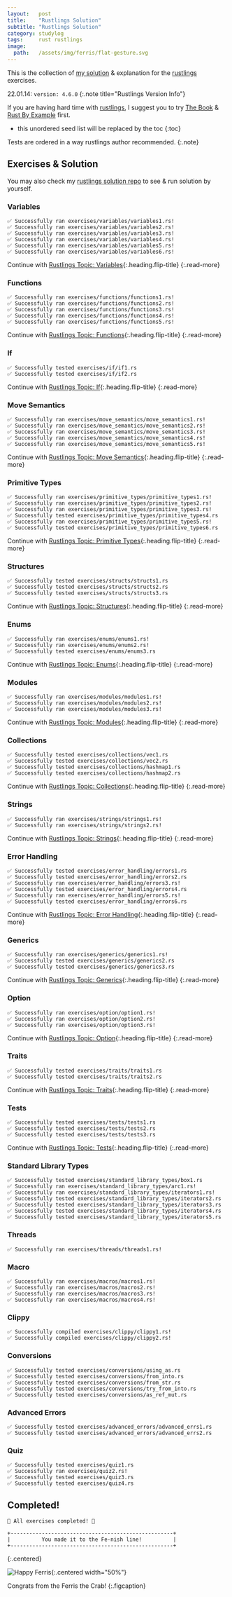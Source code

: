 ```yaml
---
layout:   post
title:    "Rustlings Solution"
subtitle: "Rustlings Solution"
category: studylog
tags:     rust rustlings
image:
  path:   /assets/img/ferris/flat-gesture.svg
---
```


This is the collection of [my solution] & explanation for the [rustlings] exercises.

22.01.14: `version: 4.6.0`
{:.note title="Rustlings Version Info"}

If you are having hard time with [rustlings], I suggest you to try [The Book] & [Rust By Example]
first.

[my solution]: https://github.com/LazyRen/rustlings-solution
[rustlings]: https://github.com/rust-lang/rustlings
[The Book]: https://doc.rust-lang.org/book/index.html
[Rust By Example]: https://doc.rust-lang.org/rust-by-example/index.html

<!--more-->

* this unordered seed list will be replaced by the toc
{:toc}

Tests are ordered in a way rustlings author recommended.
{:.note}

## Exercises & Solution

You may also check my [rustlings solution repo] to see & run solution by yourself.

[rustlings solution repo]: https://github.com/LazyRen/rustlings-solution

### Variables

```shell
✅ Successfully ran exercises/variables/variables1.rs!
✅ Successfully ran exercises/variables/variables2.rs!
✅ Successfully ran exercises/variables/variables3.rs!
✅ Successfully ran exercises/variables/variables4.rs!
✅ Successfully ran exercises/variables/variables5.rs!
✅ Successfully ran exercises/variables/variables6.rs!
```

Continue with [Rustlings Topic: Variables](rustlings-variables){:.heading.flip-title}
{:.read-more}

### Functions

```shell
✅ Successfully ran exercises/functions/functions1.rs!
✅ Successfully ran exercises/functions/functions2.rs!
✅ Successfully ran exercises/functions/functions3.rs!
✅ Successfully ran exercises/functions/functions4.rs!
✅ Successfully ran exercises/functions/functions5.rs!
```

Continue with [Rustlings Topic: Functions](rustlings-functions){:.heading.flip-title}
{:.read-more}

### If

```shell
✅ Successfully tested exercises/if/if1.rs
✅ Successfully tested exercises/if/if2.rs
```

Continue with [Rustlings Topic: If](rustlings-if){:.heading.flip-title}
{:.read-more}

### Move Semantics

```shell
✅ Successfully ran exercises/move_semantics/move_semantics1.rs!
✅ Successfully ran exercises/move_semantics/move_semantics2.rs!
✅ Successfully ran exercises/move_semantics/move_semantics3.rs!
✅ Successfully ran exercises/move_semantics/move_semantics4.rs!
✅ Successfully ran exercises/move_semantics/move_semantics5.rs!
```

Continue with [Rustlings Topic: Move Semantics](rustlings-move-semantics){:.heading.flip-title}
{:.read-more}

### Primitive Types

```shell
✅ Successfully ran exercises/primitive_types/primitive_types1.rs!
✅ Successfully ran exercises/primitive_types/primitive_types2.rs!
✅ Successfully ran exercises/primitive_types/primitive_types3.rs!
✅ Successfully tested exercises/primitive_types/primitive_types4.rs
✅ Successfully ran exercises/primitive_types/primitive_types5.rs!
✅ Successfully tested exercises/primitive_types/primitive_types6.rs
```

Continue with [Rustlings Topic: Primitive Types](rustlings-primitive-types){:.heading.flip-title}
{:.read-more}

### Structures

```shell
✅ Successfully tested exercises/structs/structs1.rs
✅ Successfully tested exercises/structs/structs2.rs
✅ Successfully tested exercises/structs/structs3.rs
```

Continue with [Rustlings Topic: Structures](rustlings-structures){:.heading.flip-title}
{:.read-more}

### Enums

```shell
✅ Successfully ran exercises/enums/enums1.rs!
✅ Successfully ran exercises/enums/enums2.rs!
✅ Successfully tested exercises/enums/enums3.rs
```

Continue with [Rustlings Topic: Enums](rustlings-enums){:.heading.flip-title}
{:.read-more}

### Modules

```shell
✅ Successfully ran exercises/modules/modules1.rs!
✅ Successfully ran exercises/modules/modules2.rs!
✅ Successfully ran exercises/modules/modules3.rs!
```

Continue with [Rustlings Topic: Modules](rustlings-modules){:.heading.flip-title}
{:.read-more}

### Collections

```shell
✅ Successfully tested exercises/collections/vec1.rs
✅ Successfully tested exercises/collections/vec2.rs
✅ Successfully tested exercises/collections/hashmap1.rs
✅ Successfully tested exercises/collections/hashmap2.rs
```

Continue with [Rustlings Topic: Collections](rustlings-collections){:.heading.flip-title}
{:.read-more}

### Strings

```shell
✅ Successfully ran exercises/strings/strings1.rs!
✅ Successfully ran exercises/strings/strings2.rs!
```

Continue with [Rustlings Topic: Strings](rustlings-strings){:.heading.flip-title}
{:.read-more}

### Error Handling

```shell
✅ Successfully tested exercises/error_handling/errors1.rs
✅ Successfully tested exercises/error_handling/errors2.rs
✅ Successfully ran exercises/error_handling/errors3.rs!
✅ Successfully tested exercises/error_handling/errors4.rs
✅ Successfully ran exercises/error_handling/errors5.rs!
✅ Successfully tested exercises/error_handling/errors6.rs
```

Continue with [Rustlings Topic: Error Handling](rustlings-error-handling){:.heading.flip-title}
{:.read-more}

### Generics

```shell
✅ Successfully ran exercises/generics/generics1.rs!
✅ Successfully tested exercises/generics/generics2.rs
✅ Successfully tested exercises/generics/generics3.rs
```

Continue with [Rustlings Topic: Generics](rustlings-generics){:.heading.flip-title}
{:.read-more}

### Option

```shell
✅ Successfully ran exercises/option/option1.rs!
✅ Successfully ran exercises/option/option2.rs!
✅ Successfully ran exercises/option/option3.rs!
```

Continue with [Rustlings Topic: Option](rustlings-option){:.heading.flip-title}
{:.read-more}

### Traits

```shell
✅ Successfully tested exercises/traits/traits1.rs
✅ Successfully tested exercises/traits/traits2.rs
```

Continue with [Rustlings Topic: Traits](rustlings-traits){:.heading.flip-title}
{:.read-more}

### Tests

```shell
✅ Successfully tested exercises/tests/tests1.rs
✅ Successfully tested exercises/tests/tests2.rs
✅ Successfully tested exercises/tests/tests3.rs
```

Continue with [Rustlings Topic: Tests](rustlings-tests){:.heading.flip-title}
{:.read-more}

### Standard Library Types

```shell
✅ Successfully tested exercises/standard_library_types/box1.rs
✅ Successfully ran exercises/standard_library_types/arc1.rs!
✅ Successfully ran exercises/standard_library_types/iterators1.rs!
✅ Successfully tested exercises/standard_library_types/iterators2.rs
✅ Successfully tested exercises/standard_library_types/iterators3.rs
✅ Successfully tested exercises/standard_library_types/iterators4.rs
✅ Successfully tested exercises/standard_library_types/iterators5.rs
```

### Threads

```shell
✅ Successfully ran exercises/threads/threads1.rs!
```

### Macro

```shell
✅ Successfully ran exercises/macros/macros1.rs!
✅ Successfully ran exercises/macros/macros2.rs!
✅ Successfully ran exercises/macros/macros3.rs!
✅ Successfully ran exercises/macros/macros4.rs!
```

### Clippy

```shell
✅ Successfully compiled exercises/clippy/clippy1.rs!
✅ Successfully compiled exercises/clippy/clippy2.rs!
```

### Conversions

```shell
✅ Successfully tested exercises/conversions/using_as.rs
✅ Successfully tested exercises/conversions/from_into.rs
✅ Successfully tested exercises/conversions/from_str.rs
✅ Successfully tested exercises/conversions/try_from_into.rs
✅ Successfully tested exercises/conversions/as_ref_mut.rs
```

### Advanced Errors

```shell
✅ Successfully tested exercises/advanced_errors/advanced_errs1.rs
✅ Successfully tested exercises/advanced_errors/advanced_errs2.rs
```

### Quiz

```shell
✅ Successfully tested exercises/quiz1.rs
✅ Successfully ran exercises/quiz2.rs!
✅ Successfully tested exercises/quiz3.rs
✅ Successfully tested exercises/quiz4.rs
```

## Completed!

```shell
🎉 All exercises completed! 🎉

+----------------------------------------------------+
|          You made it to the Fe-nish line!          |
+----------------------------------------------------+
```
{:.centered}

![Happy Ferris](/assets/img/ferris/flat-happy.svg){:.centered width="50%"}

Congrats from the Ferris the Crab!
{:.figcaption}

